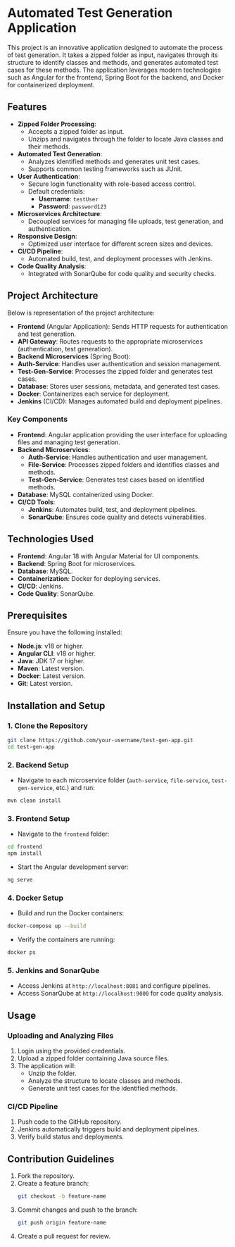 # Automated Test Generation Application

This project is an innovative application designed to automate the process of test generation. It takes a zipped folder as input, navigates through its structure to identify classes and methods, and generates automated test cases for these methods. The application leverages modern technologies such as Angular for the frontend, Spring Boot for the backend, and Docker for containerized deployment.

## Features

- **Zipped Folder Processing**:
  - Accepts a zipped folder as input.
  - Unzips and navigates through the folder to locate Java classes and their methods.
- **Automated Test Generation**:
  - Analyzes identified methods and generates unit test cases.
  - Supports common testing frameworks such as JUnit.
- **User Authentication**:
  - Secure login functionality with role-based access control.
  - Default credentials:
    - **Username**: `testUser`
    - **Password**: `password123`
- **Microservices Architecture**:
  - Decoupled services for managing file uploads, test generation, and authentication.
- **Responsive Design**:
  - Optimized user interface for different screen sizes and devices.
- **CI/CD Pipeline**:
  - Automated build, test, and deployment processes with Jenkins.
- **Code Quality Analysis**:
  - Integrated with SonarQube for code quality and security checks.

## Project Architecture

Below is  representation of the project architecture:

- **Frontend** (Angular Application): Sends HTTP requests for authentication and test generation.
- **API Gateway**: Routes requests to the appropriate microservices (authentication, test generation).
- **Backend Microservices** (Spring Boot):
- **Auth-Service**: Handles user authentication and session management.
- **Test-Gen-Service**: Processes the zipped folder and generates test cases.
- **Database**: Stores user sessions, metadata, and generated test cases.
- **Docker**: Containerizes each service for deployment.
- **Jenkins** (CI/CD): Manages automated build and deployment pipelines.


### Key Components

- **Frontend**: Angular application providing the user interface for uploading files and managing test generation.
- **Backend Microservices**:
  - **Auth-Service**: Handles authentication and user management.
  - **File-Service**: Processes zipped folders and identifies classes and methods.
  - **Test-Gen-Service**: Generates test cases based on identified methods.
- **Database**: MySQL containerized using Docker.
- **CI/CD Tools**:
  - **Jenkins**: Automates build, test, and deployment pipelines.
  - **SonarQube**: Ensures code quality and detects vulnerabilities.

## Technologies Used

- **Frontend**: Angular 18 with Angular Material for UI components.
- **Backend**: Spring Boot for microservices.
- **Database**: MySQL.
- **Containerization**: Docker for deploying services.
- **CI/CD**: Jenkins.
- **Code Quality**: SonarQube.

## Prerequisites

Ensure you have the following installed:

- **Node.js**: v18 or higher.
- **Angular CLI**: v18 or higher.
- **Java**: JDK 17 or higher.
- **Maven**: Latest version.
- **Docker**: Latest version.
- **Git**: Latest version.

## Installation and Setup

### 1. Clone the Repository
```bash
git clone https://github.com/your-username/test-gen-app.git
cd test-gen-app
```

### 2. Backend Setup

- Navigate to each microservice folder (`auth-service`, `file-service`, `test-gen-service`, etc.) and run:

```bash
mvn clean install
```

### 3. Frontend Setup

- Navigate to the `frontend` folder:

```bash
cd frontend
npm install
```

- Start the Angular development server:

```bash
ng serve
```

### 4. Docker Setup

- Build and run the Docker containers:

```bash
docker-compose up --build
```

- Verify the containers are running:

```bash
docker ps
```

### 5. Jenkins and SonarQube

- Access Jenkins at `http://localhost:8081` and configure pipelines.
- Access SonarQube at `http://localhost:9000` for code quality analysis.

## Usage

### Uploading and Analyzing Files

1. Login using the provided credentials.
2. Upload a zipped folder containing Java source files.
3. The application will:
   - Unzip the folder.
   - Analyze the structure to locate classes and methods.
   - Generate unit test cases for the identified methods.

### CI/CD Pipeline

1. Push code to the GitHub repository.
2. Jenkins automatically triggers build and deployment pipelines.
3. Verify build status and deployments.

## Contribution Guidelines

1. Fork the repository.
2. Create a feature branch:
   ```bash
   git checkout -b feature-name
   ```
3. Commit changes and push to the branch:
   ```bash
   git push origin feature-name
   ```
4. Create a pull request for review.


